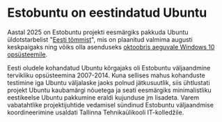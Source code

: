 # Estobuntu on eestindatud Ubuntu

Aastal 2025 on Estobuntu projekti eesmärgiks pakkuda Ubuntu üldotstarbelist "[Eesti tõmmist](https://github.com/estobuntu/ubuntu-estonian-remix/tree/master?tab=readme-ov-file#ubuntu-eesti-t%C3%B5mmis-tuntud-ka-kui-estobuntu)", mis on plaanitud valmima augusti keskpaigaks ning võiks olla asenduseks [oktoobris aeguvale Windows 10 opsüsteemile](https://www.err.ee/1609615439/windows-10-uuenduste-loppemise-jarel-vajab-osa-arvuteid-valjavahetamist).

Eesti oludele kohandatud Ubuntu kõrgajaks oli Estobuntu väljaandmine tervikliku opsüsteemina 2007-2014. Kuna sellises mahus kohanduste testimine iga Ubuntu väljalaske jaoks polnud jätkusuutlik, siis ühtlustati projekt Ubuntu kaubamärgi nõuetega ja seati eesmärgiks minimalistliku eestikeelse Ubuntu pakkumine eraldi kujunduse jm lisadeta. Varem vabatahtlike projektijuhtide vedamisel sündinud Estobuntu väljaandmise koordineerimine usaldati Tallinna Tehnikaülikooli IT-kolledžile.
